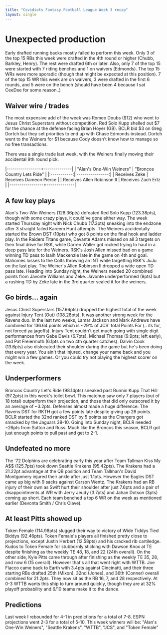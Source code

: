```yaml
---
title: "Covidiots Fantasy Football League Week 3 recap"
layout: single
---
```


# Unexpected production

Early drafted running backs mostly failed to perform this week. Only 3 of the top 15 RBs this week were drafted in the 4th round or higher (Chubb, Barkley, Henry). The rest were drafted 6th or later. Also, only 7 of the top 15 were started with 7 riding benches and 1 on waivers (Edmonds). The top 15 WRs were more sporadic (though that might be expected at this position). 7 of the top 15 WR this week are on waivers, 3 were drafted in the first 6 rounds, and 5 were on the bench (should have been 4 because I sat CeeDee for some reason..)

## Waiver wire / trades

The most expensive add of the week was Romeo Doubs ($12) who went to Jesus Christ Superstars without competition. Red Solo Kupp shelled out $7 for the chance at the defense facing Brian Hoyer (GB). BCLR bid $3 on Greg Dortch but they set priorities to end up with Chase Edmonds instead. Dortch went to the Weiners for $1 because Cody doesn't know how to manage so no free transactions.

There was a single trade last week, with the Weiners finally moving their accidental 9th round pick.

|-----------------+--------------|
| "Alan's One-Win Weiners" | "Broncos Country Lets Ride" |
|:-----------:|:----------------:|
| Receives Zeke | Receives Dameon Pierce |
| Receives Allen Robinson II | Receives Zach Ertz |
|-----------------+--------------|

## A few key plays

Alan's Two-Win Weiners (128.36pts) defeated Red Solo Kupp (123.38pts), though with some crazy plays, it could've gone either way. The week started Thursday night with Nick Chubb (17.3pts) sneaking into the endzone after 3 straight failed Kareem Hunt attempts. The Weiners accidentally started the Brown DST (10pts) who got 8 points on the final hook and ladder play. In the Raiders Titans game, Davante Adams missed on all 3 targets on their final drive for RSK, while Darren Waller got rocked trying to haul in a deep pass late for the Weiners. RSK's Josh Allen missed bad on a game winning TD pass to Isaih Mackenzie late in the game on 4th and goal. Mahomes losses to the Colts throwing an INT while targetting RSK's JuJu on the last play. The Weiner's Allen Robinson II dropped a wide open TD pass late. Heading into Sunday night, the Weiners needed 20 combined points from Javonte Williams and Zeke. Javonte underperformed (9pts) but a rushing TD by Zeke late in the 3rd quarter sealed it for the weiners.

## Go birds... again

Jesus Christ Superstars (157.66pts) dropped the highest total of the week against Injury Tent (Out) (108.28pts). It was another strong week for the Ravens duo. In the last two weeks, Lamar Jackson and Mark Andrews have combined for 136.64 points which is ~29% of JCS' total Points For (.. its for, not forced ya jagoffs). Injury Tent couldn't get much going with single digit performances from Gabe Davis (6.7pts), Michael Thomas (9.9pts; left early), and Pat Freiermuth (6.1pts on two 4th quarter catches). Dalvin Cook (13.6pts) also dislocated their shoulder during the game but he's been doing that every year. You ain't that injured, change your name back and you might win a few games. Or you could try not playing the highest scorer on the week.

## Underperformers

Broncos Country Let's Ride (98.14pts) sneaked past Runnin Kupp That Hill (97.2pts) in this week's toilet bowl. This matchup saw only 7 players (out of 18 total) outperform their projection, and those that did only outscored it by an average of ~3.2pts. Defenses almost made a huge difference. The Ravens DST for RKTH got a few points late despite giving up 26 points. BCLR started the 32nd ranked DST by 5 points as the Chargers got smacked by the Jaguars 38-10. Going into Sunday night, BCLR needed ~26pts from Sutton and Russ. Much like the Broncos this season, BCLR got just enough points to pull past and get to 2-1.

## Undefeated no more

The '72 Dolphins are celebrating early this year after Team Tallman Kiss My A$$ (125.7pts) took down Seattle Krakens (95.42pts). The Krakens had a 21.22pt advantage at the QB position and Team Tallman's David Montgomery injured their ankle after just 1.1pts. However the Eagles DST came up big with 9 sacks against Carson Wentz. The Krakens had an RB injury of their own as Swift hurt their shoulder after just 7.6pts and a pair of disappointments at WR with Jerry Jeudy (3.7pts) and Jahan Dotson (3pts) coming up short. Each team benched a top 6 WR on the week as mentioned earlier (Devonta Smith / Chris Olave).

## At least Pitts showed up

Token Female (114.98pts) slugged their way to victory of Wide Tiddys Tied Biddys (92.46pts). Token Female's players all finished pretty close to projections, except Justin Herbert (12.58pts) and his cracked rib cartiledge. Kudos to Token Female for stubbornly sticking with Dawson Knox at TE despite finishing as the weekly TE 48, 18, and 22 (24th overall). On the other side, Kyle Pitts came through after finishing as the weekly TE 35, 28, and now 6 (15 overall). However that's all that went right with WTTB. Joe Flacco came back to Earth with 3.4pts against Cincinatti, and their three starting RBs drafted 25th (Mixon), 32nd (Jones), and 36th (Conner) overall combined for 21.2pts. They now sit as the RB 16, 7, and 28 respectively. At 0-3 WTTB wants this ship to turn around quickly, though they are at 32% playoff probability and 6/10 teams make it to the dance.


## Predictions

Last week I rebounded for 4-1 in predictions for a total of 7-8. ESPN projections went 2-3 for a total of 5-10.
This week winners will be: "Alan's One-Win Weiners", "Seattle Krakens", "WTTB", "JCS", and "Token Female" 

